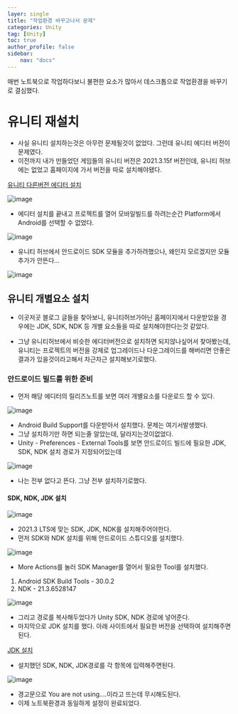 ```yaml
---
layer: single
title: "작업환경 바꾸고나서 문제"
categories: Unity
tag: [Unity]
toc: true
author_profile: false
sidebar: 
    nav: "docs"
---
```




매번 노트북으로 작업하다보니 불편한 요소가 많아서 데스크톱으로 작업환경을 바꾸기로 결심했다.

# 유니티 재설치

- 사실 유니티 설치하는것은 아무런 문제될것이 없었다. 그런데 유니티 에디터 버전이 문제였다.
- 이전까지 내가 만들었던 게임들의 유니티 버전은 2021.3.15f 버전인데, 유니티 허브에는 없었고 홈페이지에 가서 버전을 따로 설치해야됐다.

[유니티 다른버전 에디터 설치](https://unity.com/releases/editor/archive)

![image](/images/2024/2024-04-10/capture_1.png)

- 에디터 설치를 끝내고 프로젝트를 열어 모바일빌드를 하려는순간 Platform에서 Android를 선택할 수 없었다.

![image](/images/2024/2024-04-10/capture_2.png)

- 유니티 허브에서 안드로이드 SDK 모듈을 추가하려했으나, 왜인지 모르겠지만 모듈추가가 안뜬다...

![image](/images/2024/2024-04-10/capture_3.png)


## 유니티 개별요소 설치

- 이곳저곳 블로그 글들을 찾아보니, 유니티허브가아닌 홈페이지에서 다운받았을 경우에는 JDK, SDK, NDK 등 개별 요소들을 따로 설치해야한다는것 같았다.

- 그냥 유니티허브에서 비슷한 에디터버전으로 설치하면 되지않나싶어서 찾아봤는데, 유니티는 프로젝트의 버전을 강제로 업그레이드나 다운그레이드를 해버리면 안좋은결과가 있을것이라고해서 차근차근 설치해보기로했다.


### 안드로이드 빌드를 위한 준비

- 먼저 해당 에디터의 릴리즈노트를 보면 여러 개별요소를 다운로드 할 수 있다.

![image](/images/2024/2024-04-10/capture_4.png)

- Android Build Support를 다운받아서 설치했다. 문제는 여기서발생했다. 
- 그냥 설치하기만 하면 되는줄 알았는데, 달라지는것이없었다.
- Unity - Preferences - External Tools를 보면 안드로이드 빌드에 필요한 JDK, SDK, NDK 설치 경로가 지정되어있는데 

![image](/images/2024/2024-04-10/capture_5.png)

- 나는 전부 없다고 뜬다. 그냥 전부 설치하기로했다.

#### SDK, NDK, JDK 설치

![image](/images/2024/2024-04-10/capture_6.png)

- 2021.3 LTS에 맞는 SDK, JDK, NDK를 설치해주어야한다.
- 먼저 SDK와 NDK 설치를 위해 안드로이드 스튜디오를 설치했다.

![image](/images/2024/2024-04-10/capture_7.png)

- More Actions를 눌러 SDK Manager를 열어서 필요한 Tool를 설치했다.

1. Android SDK Build Tools - 30.0.2
2. NDK - 21.3.6528147

![image](/images/2024/2024-04-10/capture_8.png)

- 그리고 경로를 복사해두었다가 Unity SDK, NDK 경로에 넣어준다.
- 마지막으로 JDK 설치를 했다. 아래 사이트에서 필요한 버전을 선택하여 설치해주면된다.

[JDK 설치](https://jdk.java.net/java-se-ri/11)


- 설치했던 SDK, NDK, JDK경로를 각 항목에 입력해주면된다.

![image](/images/2024/2024-04-10/capture_9.png)


- 경고문으로 You are not using....이라고 뜨는데 무시해도된다. 
- 이제 노트북환경과 동일하게 설정이 완료되었다.